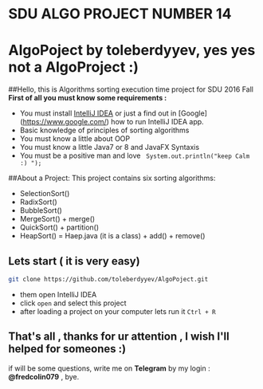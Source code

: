 # SDU ALGO PROJECT NUMBER 14
# AlgoPoject by toleberdyyev, yes yes not a AlgoProject :)
##Hello, this is Algorithms sorting execution time project for SDU 2016 Fall
**First of all you must know some requirements :**
* You must install [IntelliJ IDEA](https://www.jetbrains.com/idea/download/) or just a find out in [Google] (https://www.google.com/)  how to run IntelliJ IDEA app.
* Basic knowledge of principles of sorting algorithms 
* You must know a little about OOP 
* You must know a little Java7 or 8 and JavaFX Syntaxis
* You must be a positive man and love ``` System.out.println("keep Calm :) ");```

##About a Project:
This project contains six sorting algorithms:
* SelectionSort()
* RadixSort()
* BubbleSort()
* MergeSort() + merge()
* QuickSort() + partition()
* HeapSort() = Haep.java (it is a class) + add() + remove()

## Lets start ( it is very easy)

```bash 
git clone https://github.com/toleberdyyev/AlgoPoject.git
```
* them open IntelliJ IDEA 
* click ``` open ``` and select this project
* after loading a project on your computer lets run it ```Ctrl + R```

## That's all , thanks for ur attention , I wish I'll helped for someones :)
if will be some questions, write me on **Telegram** by my login : **@fredcolin079** , bye.
